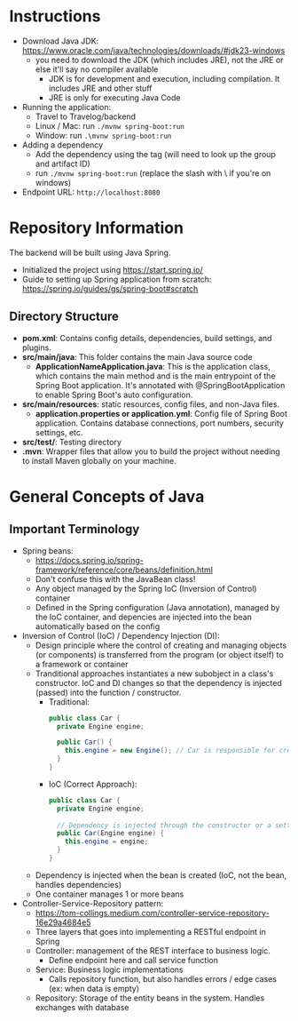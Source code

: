 # Instructions
- Download Java JDK: https://www.oracle.com/java/technologies/downloads/#jdk23-windows
  - you need to download the JDK (which includes JRE), not the JRE or else it'll say no compiler available
    - JDK is for development and execution, including compilation. It includes JRE and other stuff
    - JRE is only for executing Java Code
- Running the application:
  - Travel to Travelog/backend
  - Linux / Mac: run `./mvnw spring-boot:run`
  - Window: run `.\mvnw spring-boot:run`
- Adding a dependency
  - Add the dependency using the <dependency> tag (will need to look up the group and artifact ID)
  - run `./mvnw spring-boot:run` (replace the slash with \ if you're on windows)
- Endpoint URL: `http://localhost:8080`

# Repository Information
The backend will be built using Java Spring. 
- Initialized the project using https://start.spring.io/
- Guide to setting up Spring application from scratch: https://spring.io/guides/gs/spring-boot#scratch
## Directory Structure
- **pom.xml**: Contains config details, dependencies, build settings, and plugins.
- **src/main/java**: This folder contains the main Java source code
  - **ApplicationNameApplication.java**: This is the application class, which contains the main method and is the main entrypoint of the Spring Boot application. It's annotated with @SpringBootApplication to enable Spring Boot's auto configuration.
- **src/main/resources**: static resources, config files, and non-Java files.
  - **application.properties or application.yml**: Config file of Spring Boot application. Contains database connections, port numbers, security settings, etc.
- **src/test/**: Testing directory
- **.mvn**: Wrapper files that allow you to build the project without needing to install Maven globally on your machine.



# General Concepts of Java
## Important Terminology
- Spring beans: 
  - https://docs.spring.io/spring-framework/reference/core/beans/definition.html
  - Don't confuse this with the JavaBean class!
  - Any object managed by the Spring IoC (Inversion of Control) container
  - Defined in the Spring configuration (Java annotation), managed by the IoC container, and depencies are injected into the bean automatically based on the config
- Inversion of Control (IoC) / Dependency Injection (DI): 
  - Design principle where the control of creating and managing objects (or components) is transferred from the program (or object itself) to a framework or container
  - Tranditional approaches instantiates a new subobject in a class's constructor. IoC and DI changes so that the dependency is injected (passed) into the function / constructor.
    - Traditional: 
      ```Java
      public class Car {
        private Engine engine;

        public Car() {
          this.engine = new Engine(); // Car is responsible for creating Engine
        }
      }
      ```
    - IoC (Correct Approach):
      ```Java
      public class Car {
        private Engine engine;
        
        // Dependency is injected through the constructor or a setter (this ex is constructor injection)
        public Car(Engine engine) {
          this.engine = engine;
        }
      }
      ```
  - Dependency is injected when the bean is created (IoC, not the bean, handles dependencies)
  - One container manages 1 or more beans
- Controller-Service-Repository pattern:
  - https://tom-collings.medium.com/controller-service-repository-16e29a4684e5
  - Three layers that goes into implementing a RESTful endpoint in Spring
  - Controller: management of the REST interface to business logic. 
    - Define endpoint here and call service function
  - Service: Business logic implementations
    - Calls repository function, but also handles errors / edge cases (ex: when data is empty)
  - Repository: Storage of the entity beans in the system. Handles exchanges with database